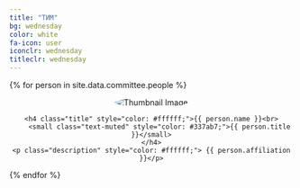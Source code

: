 ```yaml
---
title: "ТИМ"
bg: wednesday
color: white
fa-icon: user
iconclr: wednesday
titleclr: wednesday
---
```


<div class="team">
<div class="row" style="justify-content:center;"> 

{% for person in site.data.committee.people %}
<div class="col-md-4">
<center>
<div class="team-player">
    <img src="img/organization/{{ person.image }}" alt="Thumbnail Image" class="img-raised img-circle" style="max-width:194px; height:auto; border-radius: 50%;">

<!--<img src="img/organization/{{ person.image }}" alt="Thumbnail Image" class="img-raised img-circle" style="width:194px;height:194px;border-radius: 50%;"> -->
    <h4 class="title" style="color: #ffffff;">{{ person.name }}<br>
        <small class="text-muted" style="color: #337ab7;">{{ person.title }}</small>
    </h4>
    <p class="description" style="color: #ffffff;"> {{ person.affiliation }}</p>
</div>
</center>
</div>
  {% endfor %}
  </div>
</div>
